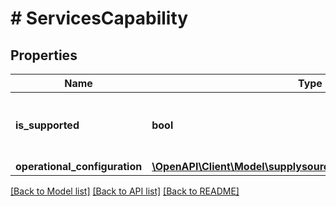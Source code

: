 # # ServicesCapability

## Properties

Name | Type | Description | Notes
------------ | ------------- | ------------- | -------------
**is_supported** | **bool** | When true, &#x60;SupplySource&#x60; supports the Service capability. | [optional]
**operational_configuration** | [**\OpenAPI\Client\Model\supplysources\OperationalConfiguration**](OperationalConfiguration.md) |  | [optional]

[[Back to Model list]](../../README.md#models) [[Back to API list]](../../README.md#endpoints) [[Back to README]](../../README.md)
